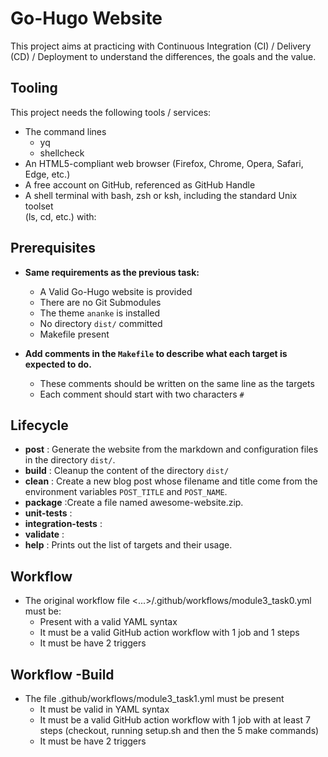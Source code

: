 # Go-Hugo Website

This project aims at practicing with Continuous Integration (CI) / Delivery (CD)
/ Deployment to understand the differences, the goals and the value.

## Tooling

This project needs the following tools / services:

- The command lines
  - yq
  - shellcheck
- An HTML5-compliant web browser (Firefox, Chrome, Opera, Safari, Edge, etc.)
- A free account on GitHub, referenced as GitHub Handle
- A shell terminal with bash, zsh or ksh, including the standard Unix toolset \
(ls, cd, etc.) with:

## Prerequisites

- **Same requirements as the previous task:**

  - A Valid Go-Hugo website is provided
  - There are no Git Submodules
  - The theme  `ananke`  is installed
  - No directory  `dist/`  committed
  - Makefile present
- **Add comments in the  `Makefile`  to describe
    what each target is expected to do.**

  - These comments should be written on the same line as the targets
  - Each comment should start with two characters  `#`

## Lifecycle

- **post** : Generate the website from the markdown
  and configuration files in the directory `dist/`.
- **build** : Cleanup the content of the directory `dist/`
- **clean** : Create a new blog post whose filename and title come
  from the environment variables `POST_TITLE` and `POST_NAME`.
- **package** :Create a file named awesome-website.zip.
- **unit-tests** :
- **integration-tests** :
- **validate** :
- **help** : Prints out the list of targets and their usage.

## Workflow

- The original workflow file <...>/.github/workflows/module3_task0.yml must be:
  - Present with a valid YAML syntax
  - It must be a valid GitHub action workflow with 1 job and 1 steps
  - It must be have 2 triggers

## Workflow -Build

- The file .github/workflows/module3_task1.yml
  must be present
  - It must be valid in YAML syntax
  - It must be a valid GitHub action workflow with 1 job
    with at least 7 steps
    (checkout, running setup.sh and then the 5 make commands)
  - It must be have 2 triggers
